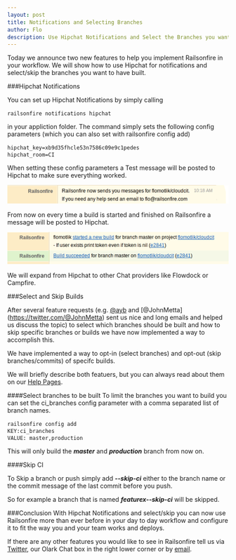 ```yaml
---
layout: post
title: Notifications and Selecting Branches
author: Flo
description: Use Hipchat Notifications and Select the Branches you want to build
---
```


Today we announce two new features to help you implement Railsonfire
in your workflow. We will show how to use Hipchat for notifications and
select/skip the branches you want to have built.

###Hipchat Notifications

You can set up Hipchat Notifications by simply calling

    railsonfire notifications hipchat

in your appliction folder. The command simply sets the following config
parameters (which you can also set with railsonfire config add)

    hipchat_key=xb9d35fhcle53n7586c09e9c1pedes
    hipchat_room=CI

When setting these config parameters a Test message will be posted to
Hipchat to make sure everything worked.

![Hipchat Notifications](/images/notifications/setup.png)

From now on every time a build is started and finished on Railsonfire a message will
be posted to Hipchat.

![Hipchat Notifications](/images/notifications/notifications.png)

We will expand from Hipchat to other Chat providers like Flowdock or
Campfire.

###Select and Skip Builds

After several feature requests (e.g. [@ayb](https://twitter.com/ayb) and
[@JohnMetta] (https://twitter.com/@JohnMetta) sent us nice and long
emails and helped us discuss the topic) to select which branches should be built
and how to skip specific branches or builds we have now implemented a
way to accomplish this.

We have implemented a way to opt-in (select branches) and opt-out (skip
branches/commits) of specifc builds.

We will briefly describe both featuers, but you can always read about
them on our [Help
Pages](http://help.railsonfire.com/setup/skip-and-select.html).

####Select branches to be built
To limit the branches you want to build you can set the ci_branches
config parameter with a comma separated list of branch names.

    railsonfire config add
    KEY:ci_branches
    VALUE: master,production

This will only build the ***master*** and ***production*** branch from
now on.

####Skip CI

To Skip a branch or push simply add ***--skip-ci*** either to the
branch name or the commit message of the last commit before you push.

So for example a branch that is named ***featurex--skip-ci*** will be
skipped.

###Conclusion
With Hipchat Notifications and select/skip you can now use Railsonfire
more than ever before in your day to day workflow and configure it to
fit the way you and your team works and deploys.

If there are any other features you would like to see in Railsonfire
tell us via [Twitter](https://twitter.com/railsonfire), our Olark Chat
box in the right lower corner or by [email](mailto:flo@railsonfire.com).
